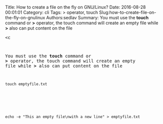 Title: How to create a  file on the fly on GNU/Linux?
Date: 2016-08-28 00:01:01
Category: cli
Tags: &gt; operator, touch
Slug:how-to-create-file-on-the-fly-on-gnulinux
Authors:sedlav
Summary: You must use the **touch** command or **>** operator, the touch command will create an empty file while **>** also can put content on the file<pre><c

You must use the **touch** command or **>** operator, the touch command will create an empty file while **>** also can put content on the file
<pre><code>touch emptyfile.txt</code></pre>
<br/>
<pre><code>echo -e "This an empty file\nwith a new line" > emptyfile.txt</code></pre>

